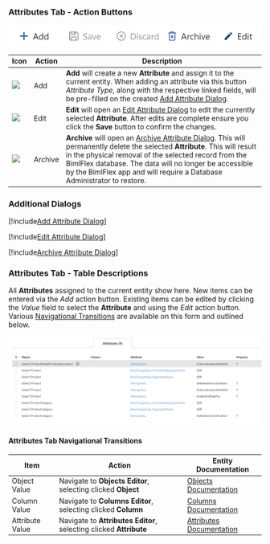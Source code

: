 ### Attributes Tab - Action Buttons  

<img
    src="images/bimlflex-app-tab-attributes-actions.png"
    title="Attributes Tab - Action Buttons"
/>

| Icon | Action | Description |
| ---- | ------ | ----------- |
| <div class="icon-col m-5"><img src="images/svg-icons/add.svg" /></div> | <span class="nowrap-col m-5">Add</span> | **Add** will create a new **Attribute** and assign it to the current entity.  When adding an attribute via this button *Attribute Type*, along with the respective linked fields, will be pre-filled on the created [Add Attribute Dialog](#add-attribute-dialog-box). |
| <div class="icon-col m-5"><img src="images/svg-icons/edit.svg" /></div> | <span class="nowrap-col m-5">Edit</span> | **Edit** will open an [Edit Attribute Dialog](#edit-attribute-dialog-box) to edit the currently selected **Attribute**. After edits are complete ensure you click the **Save** button to confirm the changes. |
| <div class="icon-col m-5"><img src="images/svg-icons/archive-delete.svg" /></div> | <span class="nowrap-col m-5">Archive</span> | **Archive** will open an [Archive Attribute Dialog](#archive-attribute-dialog). This will permanently delete the selected **Attribute**. This will result in the physical removal of the selected record from the BimlFlex database.  The data will no longer be accessible by the BimlFlex app and will require a Database Administrator to restore. |

### Additional Dialogs  

[!include[Add Attribute Dialog](_dialog-add-attribute.md)]  

[!include[Edit Attribute Dialog](_dialog-edit-attribute.md)]  

[!include[Archive Attribute Dialog](_dialog-archive-attribute-list.md)]

### Attributes Tab - Table Descriptions  

All **Attributes** assigned to the current entity show here.  New items can be entered via the *Add* action button.  Existing items can be edited by clicking the *Value* field to select the **Attribute** and using the *Edit* action button.  Various [Navigational Transitions](#attributes-tab-navigational-transitions) are available on this form and outlined below.  

<img
    src="images/bimlflex-app-tab-attributes-table.png"
    title="Attributes Tab - Table Descriptions"
/>

#### Attributes Tab Navigational Transitions

| Item | Action | Entity Documentation |
| ---- | ------ | -------------------- |
| Object Value | Navigate to **Objects Editor**, selecting clicked **Object** | [Objects Documentation](objects.md) |
| Column Value | Navigate to **Columns Editor**, selecting clicked **Column** | [Columns Documentation](columns.md) |
| Attribute Value | Navigate to **Attributes Editor**, selecting clicked **Attribute** | [Attributes Documentation](attributes.md) |
